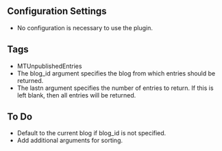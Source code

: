 ## Configuration Settings

* No configuration is necessary to use the plugin.

## Tags

* MTUnpublishedEntries
* The blog_id argument specifies the blog from which entries should be returned.
* The lastn  argument specifies the number of entries to return. If this is left blank, then all entries will be returned.

## To Do
* Default to the current blog if blog_id is not specified.
* Add additional arguments for sorting.